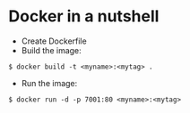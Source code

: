 # Docker in a nutshell

* Create Dockerfile
* Build the image:

```
$ docker build -t <myname>:<mytag> .
```

* Run the image:

```
$ docker run -d -p 7001:80 <myname>:<mytag>
```
